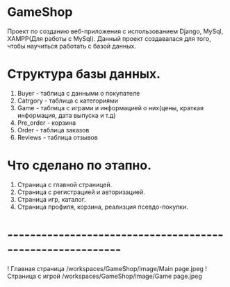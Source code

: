 # GameShop
Проект по созданию веб-приложения с использованием Django, MySql, XAMPP(Для работы с MySql).
Данный проект создавалася для того, чтобы научиться работать с базой данных.
# Структура базы данных.
1. Buyer - таблица с данными о покупателе
2. Catrgory - таблица с категориями
3. Game - таблица с играми и информацией о них(цены, краткая информация, дата выпуска и т.д)
4. Pre_order - корзина
5. Order - таблица заказов
6. Reviews - таблица отзывов
# Что сделано по этапно.
1. Страница с главной страницей.
2. Страница с регистрацией и авторизацией.
3. Страница игр, каталог.
4. Страница профиля, корзина, реализция псевдо-покупки.
# ----------------------------------------------------------
! Главная страница /workspaces/GameShop/image/Main page.jpeg
! Страница с игрой /workspaces/GameShop/image/Game page.jpeg

